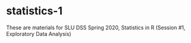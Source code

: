 # statistics-1

These are materials for SLU DSS Spring 2020, Statistics in R (Session #1, Exploratory Data Analysis)
